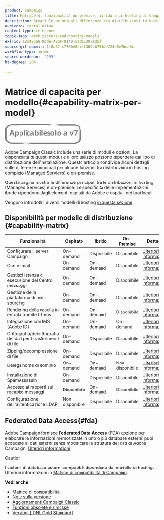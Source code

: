 ```yaml
---
product: campaign
title: Matrice di funzionalità on-premise, ibrida e in hosting di Campaign
description: Scopri le principali differenze tra distribuzioni in hosting e on-premise
audience: installation
content-type: reference
topic-tags: architecture-and-hosting-models
exl-id: a2c425a8-9bde-4259-9140-5ada5397ed5f
source-git-commit: 1f8a51fc7760e8dcdf369cb759de724b0e7bea0c
workflow-type: tm+mt
source-wordcount: '293'
ht-degree: 20%

---
```


# Matrice di capacità per modello{#capability-matrix-per-model}

![](../../assets/v7-only.svg)

 Adobe Campaign Classic include una serie di moduli e opzioni. La disponibilità di questi moduli e il loro utilizzo possono dipendere dal tipo di distribuzione dell’installazione. Questo articolo condivide alcuni dettagli sulle differenze principali per alcune funzioni tra distribuzioni in hosting completo (Managed Services) e on-premise.

Questa pagina mostra le differenze principali tra le distribuzioni in hosting (Managed Services) e on-premise. Le specificità delle implementazioni ibride dipendono dagli elementi ospitati da Adobe e ospitati nei tuoi locali.

Vengono introdotti i diversi modelli di hosting [in questa sezione](../../installation/using/hosting-models.md).

## Disponibilità per modello di distribuzione {#capability-matrix}

| Funzionalità | Ospitato | Ibrido | On-Premise | Dettagli |
|-----------------------------------------------|------------------|-----------|---------------|-----------------------------------------------------------------------------------------------------------------------------------------------------------------------------------------------------------------------|
| Configurare il server Campaign | On-demand | Disponibile | Disponibile | [Ulteriori informazioni](../../installation/using/the-server-configuration-file.md) |
| Ccn e-mail | On-demand | On-demand | Disponibile | [Ulteriori informazioni](../../installation/using/email-archiving.md) |
| Gestisci istanza di esecuzione del Centro messaggi | On-demand | On-demand | Disponibile | [Ulteriori informazioni](../../message-center/using/about-transactional-messaging.md) |
| Gestione della piattaforma di mid-sourcing | On-demand | On-demand | Disponibile | [Ulteriori informazioni](../../installation/using/mid-sourcing-server.md) |
| Rendering della casella in entrata tramite Litmus | On-demand | On-demand | Disponibile | [Ulteriori informazioni](../../delivery/using/inbox-rendering.md) |
| Integrazione con IMS (Adobe ID) | On-demand | On-demand | On-demand | [Ulteriori informazioni](../../integrations/using/about-adobe-id.md) |
| Crittografia/decrittografia dei dati per i trasferimenti di file | On-demand | Disponibile | Disponibile | [Ulteriori informazioni](../../platform/using/unzip-decrypt.md) |
| Zipping/decompressione di file | On-demand | Disponibile | Disponibile | [Ulteriori informazioni](../../platform/using/unzip-decrypt.md) |
| Delega nome di dominio | On-demand | On-demand | Non disponibile | [Ulteriori informazioni](https://experienceleague.adobe.com/docs/control-panel/using/subdomains-and-certificates/setting-up-new-subdomain.html?lang=it) |
| Installazione di SpamAssassin | On-demand | Disponibile | Disponibile | [Ulteriori informazioni](../../delivery/using/spamassassin.md) |
| Accesso ai rapporti sul recapito messaggi | Disponibile | On-demand | Disponibile | [Ulteriori informazioni](../../delivery/using/monitoring-deliverability.md) |
| Configurazione dell&#39;autenticazione LDAP | Non disponibile | Disponibile | Disponibile | [Ulteriori informazioni](../../installation/using/connecting-through-ldap.md) |


## Federated Data Access{#fda}

Adobe Campaign fornisce **Federated Data Access** (FDA) opzione per elaborare le informazioni memorizzate in uno o più database esterni: puoi accedere ai dati esterni senza modificare la struttura dei dati di Adobe Campaign. [Ulteriori informazioni](../../installation/using/about-fda.md)

>[!CAUTION]
>
>I sistemi di database esterni compatibili dipendono dal modello di hosting. Ulteriori informazioni in [Matrice di compatibilità di Campaign](../../rn/using/compatibility-matrix.md).

**Vedi anche**

* [Matrice di compatibilità](../../rn/using/compatibility-matrix.md)
* [Note sulla versione](../../rn/using/latest-release.md)
* [Aggiornamenti Campaign Classic](../../rn/using/rn-overview.md)
* [Funzioni obsolete e rimosse](../../rn/using/deprecated-features.md)
* [Versioni [!DNL Gold Standard] ](../../rn/using/gold-standard.md)
